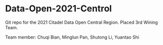 # Data-Open-2021-Centrol
Git repo for the 2021 Citadel Data Open Central Region. 
Placed 3rd Wining Team.

Team member: Chuqi Bian, Minglun Pan, Shutong Li, Yuantao Shi
